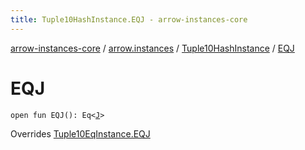 ```yaml
---
title: Tuple10HashInstance.EQJ - arrow-instances-core
---
```


[arrow-instances-core](../../index.html) / [arrow.instances](../index.html) / [Tuple10HashInstance](index.html) / [EQJ](./-e-q-j.html)

# EQJ

`open fun EQJ(): Eq<`[`J`](index.html#J)`>`

Overrides [Tuple10EqInstance.EQJ](../-tuple10-eq-instance/-e-q-j.html)

